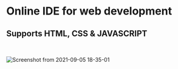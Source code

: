 # Online IDE for web development
## Supports HTML, CSS & JAVASCRIPT
<br>

![Screenshot from 2021-09-05 18-35-01](https://user-images.githubusercontent.com/77770628/132127983-289533b1-a6bd-4074-adf2-2a20a9c2c4c7.png)


